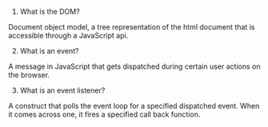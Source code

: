 1. What is the DOM?

Document object model, a tree representation of the html document that is accessible through a JavaScript api.

2. What is an event?

A message in JavaScript that gets dispatched during certain user actions on the browser.

3. What is an event listener?

A construct that polls the event loop for a specified dispatched event.  When it comes across one, it fires a specified call back function.



